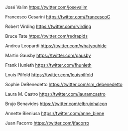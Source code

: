 José Valim	https://twitter.com/josevalim

Francesco Cesarini	https://twitter.com/FrancescoC

Robert Virding	https://twitter.com/rvirding

Bruce Tate	https://twitter.com/redrapids

Andrea Leopardi	https://twitter.com/whatyouhide

Martin Gausby	https://twitter.com/gausby

Frank Hunleth	https://twitter.com/fhunleth

Louis Pilfold	https://twitter.com/louispilfold

Sophie DeBenedetto	https://twitter.com/sm_debenedetto

Laura M. Castro	https://twitter.com/lauramcastro

Brujo Benavides	https://twitter.com/elbrujohalcon

Annette Bieniusa	https://twitter.com/anne_biene

Juan Facorro	https://twitter.com/jfacorro
